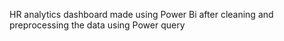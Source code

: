 HR analytics dashboard made using Power Bi after cleaning and preprocessing the data using Power query
